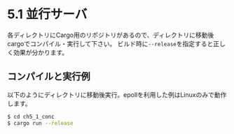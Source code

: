 # 5.1 並行サーバ

各ディレクトリにCargo用のリポジトリがあるので、ディレクトリに移動後cargoでコンパイル・実行して下さい。
ビルド時に```--release```を指定すると正しく効果が分かります。

## コンパイルと実行例

以下のようにディレクトリに移動後実行。epollを利用した例はLinuxのみで動作します。

```sh
$ cd ch5_1_conc
$ cargo run --release
```
